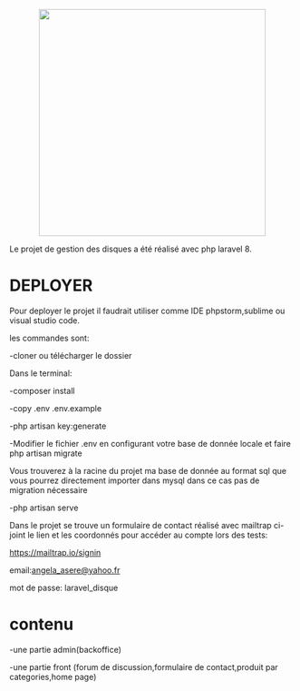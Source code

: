 <p align="center"><a href="https://laravel.com" target="_blank"><img src="https://raw.githubusercontent.com/laravel/art/master/logo-lockup/5%20SVG/2%20CMYK/1%20Full%20Color/laravel-logolockup-cmyk-red.svg" width="400"></a></p>

Le projet de gestion des disques a été réalisé avec php laravel 8.

# DEPLOYER

Pour deployer le projet il faudrait utiliser comme IDE phpstorm,sublime ou visual studio code.

les commandes sont:

-cloner ou télécharger le dossier

Dans le terminal:

-composer install 

-copy .env .env.example

-php artisan key:generate

-Modifier le fichier .env en configurant votre base de donnée locale et faire php artisan migrate

Vous trouverez à la racine du projet ma base de donnée au format sql que vous pourrez directement importer dans mysql dans ce cas pas de migration nécessaire

-php artisan serve


Dans le projet se trouve un formulaire de contact réalisé avec mailtrap ci-joint le lien et les coordonnés pour accéder au compte lors des tests:

https://mailtrap.io/signin

email:angela_asere@yahoo.fr

mot de passe: laravel_disque


# contenu

-une partie admin(backoffice)

-une partie front (forum de discussion,formulaire de contact,produit par categories,home page)


